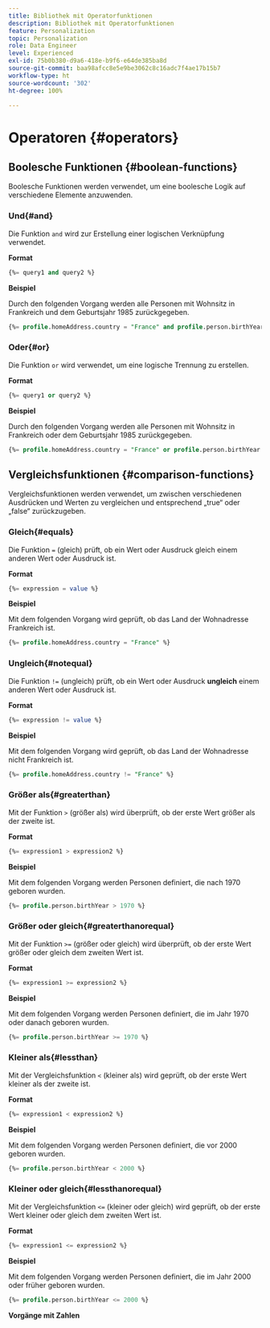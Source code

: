 ```yaml
---
title: Bibliothek mit Operatorfunktionen
description: Bibliothek mit Operatorfunktionen
feature: Personalization
topic: Personalization
role: Data Engineer
level: Experienced
exl-id: 75b0b380-d9a6-418e-b9f6-e64de385ba8d
source-git-commit: baa98afcc8e5e9be3062c8c16adc7f4ae17b15b7
workflow-type: ht
source-wordcount: '302'
ht-degree: 100%

---
```


# Operatoren {#operators}

## Boolesche Funktionen {#boolean-functions}

Boolesche Funktionen werden verwendet, um eine boolesche Logik auf verschiedene Elemente anzuwenden.

### Und{#and}

Die Funktion `and` wird zur Erstellung einer logischen Verknüpfung verwendet.

**Format**

```sql
{%= query1 and query2 %}
```

**Beispiel**

Durch den folgenden Vorgang werden alle Personen mit Wohnsitz in Frankreich und dem Geburtsjahr 1985 zurückgegeben.

```sql
{%= profile.homeAddress.country = "France" and profile.person.birthYear = 1985 %}
```

### Oder{#or}

Die Funktion `or` wird verwendet, um eine logische Trennung zu erstellen.

**Format**

```sql
{%= query1 or query2 %}
```

**Beispiel**

Durch den folgenden Vorgang werden alle Personen mit Wohnsitz in Frankreich oder dem Geburtsjahr 1985 zurückgegeben.

```sql
{%= profile.homeAddress.country = "France" or profile.person.birthYear = 1985 %}
```

<!--
## Not{#not}

The `not` (or `!`) function is used to create a logical negation.

**Format**

```sql
not ({QUERY})
!({QUERY})
```

**Example**

The following operation will return all people who do not have their home country as Canada.

```sql
not (homeAddress.countryISO = "CA")
```
-->





## Vergleichsfunktionen {#comparison-functions}

Vergleichsfunktionen werden verwendet, um zwischen verschiedenen Ausdrücken und Werten zu vergleichen und entsprechend „true“ oder „false“ zurückzugeben.

### Gleich{#equals}

Die Funktion `=` (gleich) prüft, ob ein Wert oder Ausdruck gleich einem anderen Wert oder Ausdruck ist.

**Format**

```sql
{%= expression = value %}
```

**Beispiel**

Mit dem folgenden Vorgang wird geprüft, ob das Land der Wohnadresse Frankreich ist.

```sql
{%= profile.homeAddress.country = "France" %}
```

### Ungleich{#notequal}

Die Funktion `!=` (ungleich) prüft, ob ein Wert oder Ausdruck **ungleich** einem anderen Wert oder Ausdruck ist.

**Format**

```sql
{%= expression != value %}
```

**Beispiel**

Mit dem folgenden Vorgang wird geprüft, ob das Land der Wohnadresse nicht Frankreich ist.

```sql
{%= profile.homeAddress.country != "France" %}
```

### Größer als{#greaterthan}

Mit der Funktion `>` (größer als) wird überprüft, ob der erste Wert größer als der zweite ist.

**Format**

```sql
{%= expression1 > expression2 %}
```

**Beispiel**

Mit dem folgenden Vorgang werden Personen definiert, die nach 1970 geboren wurden.

```sql
{%= profile.person.birthYear > 1970 %}
```

### Größer oder gleich{#greaterthanorequal}

Mit der Funktion `>=` (größer oder gleich) wird überprüft, ob der erste Wert größer oder gleich dem zweiten Wert ist.

**Format**

```sql
{%= expression1 >= expression2 %}
```

**Beispiel**

Mit dem folgenden Vorgang werden Personen definiert, die im Jahr 1970 oder danach geboren wurden.

```sql
{%= profile.person.birthYear >= 1970 %}
```

### Kleiner als{#lessthan}

Mit der Vergleichsfunktion `<` (kleiner als) wird geprüft, ob der erste Wert kleiner als der zweite ist.

**Format**

```sql
{%= expression1 < expression2 %}
```

**Beispiel**

Mit dem folgenden Vorgang werden Personen definiert, die vor 2000 geboren wurden.

```sql
{%= profile.person.birthYear < 2000 %}
```

### Kleiner oder gleich{#lessthanorequal}

Mit der Vergleichsfunktion `<=` (kleiner oder gleich) wird geprüft, ob der erste Wert kleiner oder gleich dem zweiten Wert ist.

**Format**

```sql
{%= expression1 <= expression2 %}
```

**Beispiel**

Mit dem folgenden Vorgang werden Personen definiert, die im Jahr 2000 oder früher geboren wurden.

```sql
{%= profile.person.birthYear <= 2000 %}
```

**Vorgänge mit Zahlen**
